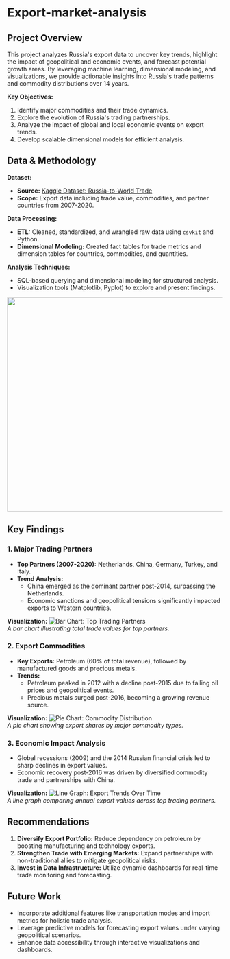# Export-market-analysis

## Project Overview
This project analyzes Russia's export data to uncover key trends, highlight the impact of geopolitical and economic events, and forecast potential growth areas. By leveraging machine learning, dimensional modeling, and visualizations, we provide actionable insights into Russia's trade patterns and commodity distributions over 14 years.

**Key Objectives:**
1. Identify major commodities and their trade dynamics.
2. Explore the evolution of Russia's trading partnerships.
3. Analyze the impact of global and local economic events on export trends.
4. Develop scalable dimensional models for efficient analysis.


## Data & Methodology
**Dataset:**
- **Source:** [Kaggle Dataset: Russia-to-World Trade](https://www.kaggle.com/datasets/pranav941/russia-to-world-trade14m-data-points)
- **Scope:** Export data including trade value, commodities, and partner countries from 2007-2020.

**Data Processing:**
- **ETL:** Cleaned, standardized, and wrangled raw data using `csvkit` and Python.
- **Dimensional Modeling:** Created fact tables for trade metrics and dimension tables for countries, commodities, and quantities.

**Analysis Techniques:**
- SQL-based querying and dimensional modeling for structured analysis.
- Visualization tools (Matplotlib, Pyplot) to explore and present findings.
<img src="https://github.com/user-attachments/assets/3e73275e-32d1-44b6-866b-936e1835a736" width = 900 height = 500>

## Key Findings

### 1. Major Trading Partners
- **Top Partners (2007-2020):** Netherlands, China, Germany, Turkey, and Italy.
- **Trend Analysis:** 
  - China emerged as the dominant partner post-2014, surpassing the Netherlands.
  - Economic sanctions and geopolitical tensions significantly impacted exports to Western countries.

**Visualization:**
![Bar Chart: Top Trading Partners](#)  
*A bar chart illustrating total trade values for top partners.*


### 2. Export Commodities
- **Key Exports:** Petroleum (60% of total revenue), followed by manufactured goods and precious metals.
- **Trends:** 
  - Petroleum peaked in 2012 with a decline post-2015 due to falling oil prices and geopolitical events.
  - Precious metals surged post-2016, becoming a growing revenue source.

**Visualization:**
![Pie Chart: Commodity Distribution](#)  
*A pie chart showing export shares by major commodity types.*


### 3. Economic Impact Analysis
- Global recessions (2009) and the 2014 Russian financial crisis led to sharp declines in export values.
- Economic recovery post-2016 was driven by diversified commodity trade and partnerships with China.

**Visualization:**
![Line Graph: Export Trends Over Time](#)  
*A line graph comparing annual export values across top trading partners.*


## Recommendations
1. **Diversify Export Portfolio:** Reduce dependency on petroleum by boosting manufacturing and technology exports.
2. **Strengthen Trade with Emerging Markets:** Expand partnerships with non-traditional allies to mitigate geopolitical risks.
3. **Invest in Data Infrastructure:** Utilize dynamic dashboards for real-time trade monitoring and forecasting.


## Future Work
- Incorporate additional features like transportation modes and import metrics for holistic trade analysis.
- Leverage predictive models for forecasting export values under varying geopolitical scenarios.
- Enhance data accessibility through interactive visualizations and dashboards.
